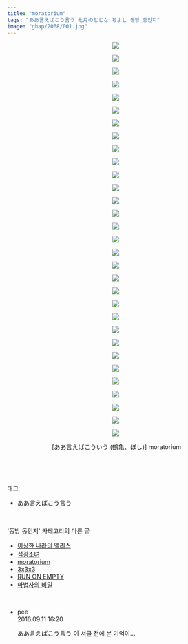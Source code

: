 ```yaml
---
title: "moratorium"
tags: "ああ言えばこう言う 七月のむじな ちよし 동방_동인지"
image: "ghap/2068/001.jpg"
---
```

<div class="article">
<p style="text-align: center; clear: none; float: none;"><img src="{{ site.nasurl }}/ghap/2068/001.jpg"/></p>
<p style="text-align: center; clear: none; float: none;"><img src="{{ site.nasurl }}/ghap/2068/002.jpg"/></p>
<p style="text-align: center; clear: none; float: none;"><img src="{{ site.nasurl }}/ghap/2068/003.jpg"/></p>
<p style="text-align: center; clear: none; float: none;"><img src="{{ site.nasurl }}/ghap/2068/004.jpg"/></p>
<p style="text-align: center; clear: none; float: none;"><img src="{{ site.nasurl }}/ghap/2068/005.jpg"/></p>
<p style="text-align: center; clear: none; float: none;"><img src="{{ site.nasurl }}/ghap/2068/006.jpg"/></p>
<p style="text-align: center; clear: none; float: none;"><img src="{{ site.nasurl }}/ghap/2068/007.jpg"/></p>
<p style="text-align: center; clear: none; float: none;"><img src="{{ site.nasurl }}/ghap/2068/008.jpg"/></p>
<p style="text-align: center; clear: none; float: none;"><img src="{{ site.nasurl }}/ghap/2068/009.jpg"/></p>
<p style="text-align: center; clear: none; float: none;"><img src="{{ site.nasurl }}/ghap/2068/010.jpg"/></p>
<p style="text-align: center; clear: none; float: none;"><img src="{{ site.nasurl }}/ghap/2068/011.jpg"/></p>
<p style="text-align: center; clear: none; float: none;"><img src="{{ site.nasurl }}/ghap/2068/012.jpg"/></p>
<p style="text-align: center; clear: none; float: none;"><img src="{{ site.nasurl }}/ghap/2068/013.jpg"/></p>
<p style="text-align: center; clear: none; float: none;"><img src="{{ site.nasurl }}/ghap/2068/014.jpg"/></p>
<p style="text-align: center; clear: none; float: none;"><img src="{{ site.nasurl }}/ghap/2068/015.jpg"/></p>
<p style="text-align: center; clear: none; float: none;"><img src="{{ site.nasurl }}/ghap/2068/016.jpg"/></p>
<p style="text-align: center; clear: none; float: none;"><img src="{{ site.nasurl }}/ghap/2068/017.jpg"/></p>
<p style="text-align: center; clear: none; float: none;"><img src="{{ site.nasurl }}/ghap/2068/018.jpg"/></p>
<p style="text-align: center; clear: none; float: none;"><img src="{{ site.nasurl }}/ghap/2068/019.jpg"/></p>
<p style="text-align: center; clear: none; float: none;"><img src="{{ site.nasurl }}/ghap/2068/020.jpg"/></p>
<p style="text-align: center; clear: none; float: none;"><img src="{{ site.nasurl }}/ghap/2068/021.jpg"/></p>
<p style="text-align: center; clear: none; float: none;"><img src="{{ site.nasurl }}/ghap/2068/022.jpg"/></p>
<p style="text-align: center; clear: none; float: none;"><img src="{{ site.nasurl }}/ghap/2068/023.jpg"/></p>
<p style="text-align: center; clear: none; float: none;"><img src="{{ site.nasurl }}/ghap/2068/024.jpg"/></p>
<p style="text-align: center; clear: none; float: none;"><img src="{{ site.nasurl }}/ghap/2068/025.jpg"/></p>
<p style="text-align: center; clear: none; float: none;"><img src="{{ site.nasurl }}/ghap/2068/026.jpg"/></p>
<p style="text-align: center; clear: none; float: none;"><img src="{{ site.nasurl }}/ghap/2068/027.jpg"/></p>
<p style="text-align: center; clear: none; float: none;"><img src="{{ site.nasurl }}/ghap/2068/028.jpg"/></p>
<p style="text-align: center; clear: none; float: none;"><img src="{{ site.nasurl }}/ghap/2068/029.jpg"/></p>
<p style="text-align: center; clear: none; float: none;"><img src="{{ site.nasurl }}/ghap/2068/030.jpg"/></p>
<p style="text-align: center; clear: none; float: none;"><img src="{{ site.nasurl }}/ghap/2068/031.jpg"/></p>
<p style="text-align: center; clear: none; float: none;"> [ああ言えばこういう (鶴亀、ぼし)] moratorium</p>
<p><br/></p>
</div><br/>
<div class="tagTrail">
<p>태그: </p>
<ul>
<li>ああ言えばこう言う</li>
</ul>
</div><br/>
<div class="another">
<p>'동방 동인지' 카테고리의 다른 글</p>
<ul>
<li><a href="/2016-09-09-ghap_2070">이상한 나라의 앨리스</a></li>
<li><a href="/2016-09-09-ghap_2069">섬광소녀</a></li>
<li><a href="/2016-09-09-ghap_2068">moratorium</a></li>
<li><a href="/2016-09-09-ghap_2067">3x3x3</a></li>
<li><a href="/2016-09-09-ghap_2066">RUN ON EMPTY</a></li>
<li><a href="/2016-09-09-ghap_2064">마법사의 비밀</a></li>
</ul>
</div><br/>
<div class="cb_module cb_fluid">
<div class="cb_wrt cb_profile">
<div class="comment">
<ul>
<li class="cb_thumb_off" id="comment14803850">
<div class="cb_comment_area">
<div class="cb_info_area">
<div class="cb_section">
<span class="cb_nick_name">pee</span>
</div>
<div class="cb_section">
<span class="cb_date">2016.09.11 16:20 </span>
</div>
</div>
<div class="cb_dsc_comment">
<p class="cb_dsc">
											ああ言えばこう言う 이 서클 전에 본 기억이...
										</p>
</div>
</div></li>
</ul>
</div>
</div><!-- commentList close -->
</div><br/>
